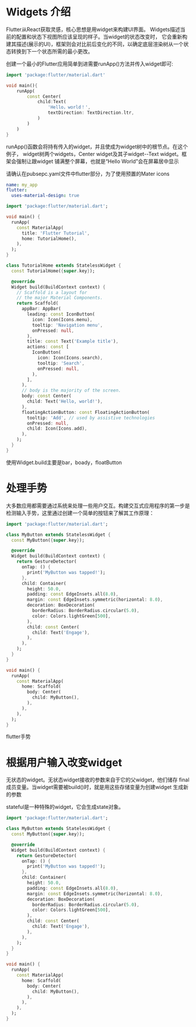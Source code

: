 # Widgets 介绍


Flutter从React获取灵感，核心思想是用widget来构建UI界面。
Widgets描述当前的配置和状态下视图所应该呈现的样子。当widget的状态改变时，
它会重新构建其描述(展示的UI)，框架则会对比前后变化的不同，以确定底层渲染树从一个状态转换到下一个状态所需的最小更改。

创建一个最小的Flutter应用简单到进需要runApp()方法并传入widget即可:

```dart
import 'package:flutter/material.dart'

void main(){
    runApp(
        const Center(
            child:Text(
                'Hello，world！',
                textDirection: TextDirection.ltr,
            )
        )
    )
}
```
runApp()函数会将持有传入的widget，并且使成为widget树中的根节点。在这个例子，
widget树两个widgets，Center widget及其子widget--Text widget。框架会强制让跟widget
铺满整个屏幕，也就是“Hello World”会在屏幕居中显示


请确认在pubsepc.yaml文件中flutter部分，为了使用预置的Mater icons
```yml
name: my_app
flutter:
  uses-material-design: true

```



``` dart
import 'package:flutter/material.dart';

void main() {
  runApp(
    const MaterialApp(
      title: 'Flutter Tutorial',
      home: TutorialHome(),
    ),
  );
}

class TutorialHome extends StatelessWidget {
  const TutorialHome({super.key});

  @override
  Widget build(BuildContext context) {
    // Scaffold is a layout for
    // the major Material Components.
    return Scaffold(
      appBar: AppBar(
        leading: const IconButton(
          icon: Icon(Icons.menu),
          tooltip: 'Navigation menu',
          onPressed: null,
        ),
        title: const Text('Example title'),
        actions: const [
          IconButton(
            icon: Icon(Icons.search),
            tooltip: 'Search',
            onPressed: null,
          ),
        ],
      ),
      // body is the majority of the screen.
      body: const Center(
        child: Text('Hello, world!'),
      ),
      floatingActionButton: const FloatingActionButton(
        tooltip: 'Add', // used by assistive technologies
        onPressed: null,
        child: Icon(Icons.add),
      ),
    );
  }
}

```

使用Widget.build主要是bar，boady，floatButton


# 处理手势

大多数应用都需要通过系统来处理一些用户交互。构建交互式应用程序的第一步是检测输入手势，这里通过创建一个简单的按钮来了解其工作原理：

```dart
import 'package:flutter/material.dart';

class MyButton extends StatelessWidget {
  const MyButton({super.key});

  @override
  Widget build(BuildContext context) {
    return GestureDetector(
      onTap: () {
        print('MyButton was tapped!');
      },
      child: Container(
        height: 50.0,
        padding: const EdgeInsets.all(8.0),
        margin: const EdgeInsets.symmetric(horizontal: 8.0),
        decoration: BoxDecoration(
          borderRadius: BorderRadius.circular(5.0),
          color: Colors.lightGreen[500],
        ),
        child: const Center(
          child: Text('Engage'),
        ),
      ),
    );
  }
}

void main() {
  runApp(
    const MaterialApp(
      home: Scaffold(
        body: Center(
          child: MyButton(),
        ),
      ),
    ),
  );
}

```


flutter手势


# 根据用户输入改变widget


无状态的widget。无状态widget接收的参数来自于它的父widget，他们储存
final成员变量。当widget需要被build()时，就是用这些存储变量为创建widget
生成新的参数

stateful是一种特殊的widget，它会生成state对象。


```dart
import 'package:flutter/material.dart';

class MyButton extends StatelessWidget {
  const MyButton({super.key});

  @override
  Widget build(BuildContext context) {
    return GestureDetector(
      onTap: () {
        print('MyButton was tapped!');
      },
      child: Container(
        height: 50.0,
        padding: const EdgeInsets.all(8.0),
        margin: const EdgeInsets.symmetric(horizontal: 8.0),
        decoration: BoxDecoration(
          borderRadius: BorderRadius.circular(5.0),
          color: Colors.lightGreen[500],
        ),
        child: const Center(
          child: Text('Engage'),
        ),
      ),
    );
  }
}

void main() {
  runApp(
    const MaterialApp(
      home: Scaffold(
        body: Center(
          child: MyButton(),
        ),
      ),
    ),
  );
}


```






























